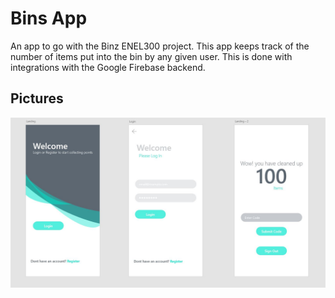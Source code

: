 # Bins App
An app to go with the Binz ENEL300 project. This app keeps track of the number
of items put into the bin by any given user. This is done with integrations
with the Google Firebase backend.

## Pictures
![App Design](wiki/app-design.JPG)
